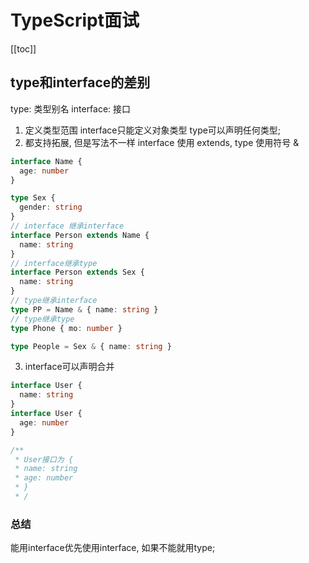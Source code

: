 # TypeScript面试

[[toc]]

## type和interface的差别

type: 类型别名  interface: 接口

1. 定义类型范围
interface只能定义对象类型
type可以声明任何类型;
2. 都支持拓展, 但是写法不一样
interface 使用 extends, type 使用符号 &

```ts
interface Name {
  age: number
}

type Sex {
  gender: string
}
// interface 继承interface
interface Person extends Name {
  name: string
}
// interface继承type
interface Person extends Sex {
  name: string
}
// type继承interface
type PP = Name & { name: string }
// type继承type
type Phone { mo: number }

type People = Sex & { name: string }
```

3. interface可以声明合并

```ts
interface User {
  name: string
}
interface User {
  age: number
}

/**
 * User接口为 {
 * name: string
 * age: number
 * }
 * /
```

### 总结

能用interface优先使用interface, 如果不能就用type;
